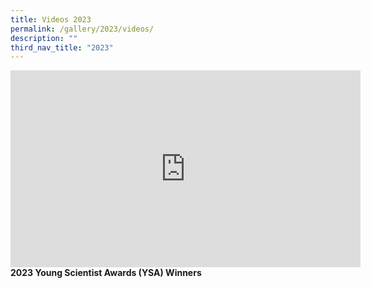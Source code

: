 ```yaml
---
title: Videos 2023
permalink: /gallery/2023/videos/
description: ""
third_nav_title: "2023"
---
```

<iframe width="560" height="315" src="https://www.youtube.com/embed/q-C7PLbk\_Q8?si=EX76gDHiFKheTaYv" title="YouTube video player" frameborder="0" allow="accelerometer; autoplay; clipboard-write; encrypted-media; gyroscope; picture-in-picture; web-share" allowfullscreen="></iframe>
2023 President’s Science and Technology Medal (PSTM) and President’s Science Award (PSA) Winners

<br>
<br>

<iframe width="></iframe>
<b>
2023 Young Scientist Awards (YSA) Winners
</b>
<br><br>